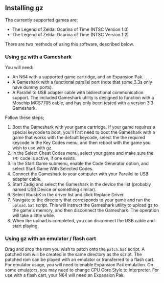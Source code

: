 ## Installing gz
The currently supported games are:
- The Legend of Zelda: Ocarina of Time (NTSC Version 1.0)
- The Legend of Zelda: Ocarina of Time (NTSC Version 1.2)

There are two methods of using this software, described below.

### Using gz with a Gameshark
You will need:
- An N64 with a supported game cartridge, and an Expansion Pak.
- A Gameshark with a functional parallel port (note that some 3.3s only have dummy ports).
- A Parallel to USB adapter cable with bidirectional communication support.
  The included Gameshark utility is designed to function with a Moschip MCS7705 cable,
  and has only been tested with a version 3.3 Gameshark.

Follow these steps;

1.  Boot the Gameshark with your game cartridge. If your game requires a special keycode to boot, you'll first
    need to boot the Gameshark with a game that works with the default keycode, select the the required keycode in
    the Key Codes menu, and then reboot with the game you wish to use with gz.
2.  In the Select Cheat Codes menu, select your game and make sure the `(M)` code is active, if one exists.
3.  In the Start Game submenu, enable the Code Generator option, and select Start Game With Selected Codes.
4.  Connect the Gameshark to your computer with your Parallel to USB adapter cable.
5.  Start Zadig and select the Gameshark in the device the list (probably named USB Device or something similar).
6.  Select libusbK in the driver list and click Replace Driver.
7.  Navigate to the directory that corresponds to your game and run the `upload.bat` script.
    This will instruct the Gameshark utility to upload gz to the game's memory,
    and then disconnect the Gameshark. The operation will take a little while.
8.  When the upload is completed, you can disconnect the USB cable and start playing.

### Using gz with an emulator / flash cart
Drag and drop the rom you wish to patch onto the `patch.bat` script. A patched rom will be
created in the same directory as the script. The patched rom can be played with an emulator or transferred to a flash cart.
For emulator usage, you will need to enable Expansion Pak emulation.
On some emulators, you may need to change CPU Core Style to Interpreter.
For use with a flash cart, your N64 will need an Expansion Pak.
